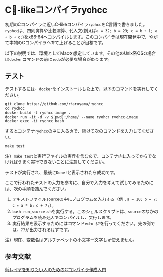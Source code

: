 # C-likeコンパイラryohcc

初期のCコンパイラに近いC-likeコンパイラ`ryohcc`をC言語で書きました。`ryohcc`は、四則演算や比較演算、代入文(例えば`a = 32; b = 23; c = b + 1; a + b + c;`)をx86-64へコンパイルします。このコンパイラは現在開発中で、やがて本物のCコンパイラへ育て上げることが目標です。

以下の説明では、環境としてMacを想定しています。その他のUnix系OSの場合は`docker`コマンドの前に`sudo`が必要な場合があります。

## テスト

テストするには、`docker`をインストールした上で、以下のコマンドを実行してください。

```
git clone https://github.com/rharuyama/ryohcc
cd ryohcc
docker build -t ryohcc-image .
docker run -it -d -v $(pwd):/home/ --name ryohcc ryohcc-image
docker exec -it ryohcc bash
```

するとコンテナ`ryohcc`の中に入るので、続けて次のコマンドを入力してください。

```
make test
```

注）`make test`は実行ファイルの実行を含むので、コンテナ内に入ってからでなければうまく実行できないことに注意してください。

テストが実行され、最後に`Done!`と表示されたら成功です。

ここで行われたテストの入力を参考に、自分で入力を考えて試してみるためには、次の手順を踏んでください。

1. テキストファイル`source`の中にプログラムを入力する（例：`a = 10; b = 7; c = a * b; c + 7;`）。
2. `bash run_source.sh`を実行する。このシェルスクリプトは、`source`のなかのプログラムを読み込んでコンパイルし、実行します。
3. 実行結果を表示するためにはコマンド`echo $?`を行ってください。先の例では、`77`が出力されるはずです。

注）現在、変数名はアルファベットの小文字一文字しか使えません。

## 参考文献
[低レイヤを知りたい人のためのCコンパイラ作成入門](https://www.sigbus.info/compilerbook)
